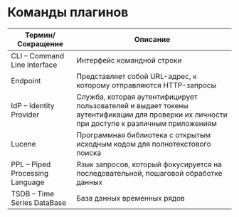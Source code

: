 # Команды плагинов

| Термин/Сокращение | Описание |
| --- | --- |
| CLI – Command Line Interface | Интерфейс командной строки |
| Endpoint | Представляет собой URL-адрес, к которому отправляются HTTP-запросы |
| IdP – Identity Provider | Служба, которая аутентифицирует пользователей и выдает токены аутентификации для проверки их личности при доступе к различным приложениям |
| Lucene | Программная библиотека с открытым исходным кодом для полнотекстового поиска |
| PPL – Piped Processing Language | Язык запросов, который фокусируется на последовательной, пошаговой обработке данных |
| TSDB – Time Series DataBase | База данных временных рядов |